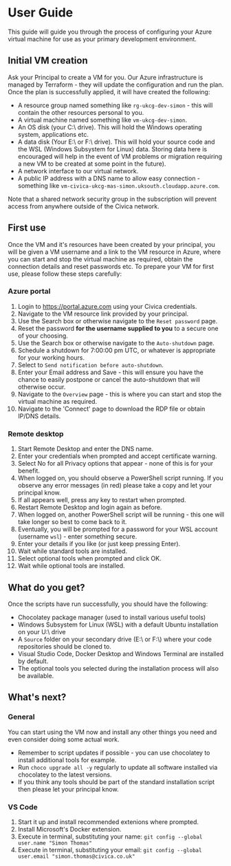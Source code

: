 # User Guide
This guide will guide you through the process of configuring your Azure virtual machine for use as your primary development environment.

## Initial VM creation
Ask your Principal to create a VM for you. Our Azure infrastructure is managed by Terraform - they will update the configuration and run the plan. Once the plan is successfully applied, it will have created the following:
* A resource group named something like `rg-ukcg-dev-simon` - this will contain the other resources personal to you.
* A virtual machine named something like `vm-ukcg-dev-simon`.
* An OS disk (your C:\\ drive). This will hold the Windows operating system, applications etc.
* A data disk (Your E:\\ or F:\\ drive). This will hold your source code and the WSL (Windows Subsystem for Linux) data. Storing data here is encouraged will help in the event of VM problems or migration requiring a new VM to be created at some point in the future).
* A network interface to our virtual network.
* A public IP address with a DNS name to allow easy connection - something like `vm-civica-ukcg-mas-simon.uksouth.cloudapp.azure.com`.

Note that a shared network security group in the subscription will prevent access from anywhere outside of the Civica network.

## First use
Once the VM and it's resources have been created by your principal, you will be given a VM username and a link to the VM resource in Azure, where you can start and stop the virtual machine as required, obtain the connection details and reset passwords etc. To prepare your VM for first use, please follow these steps carefully:

### Azure portal
1. Login to https://portal.azure.com using your Civica credentials.
1. Navigate to the VM resource link provided by your principal.
1. Use the Search box or otherwise navigate to the `Reset password` page.
1. Reset the password **for the username supplied to you** to a secure one of your choosing.
1. Use the Search box or otherwise navigate to the `Auto-shutdown` page.
1. Schedule a shutdown for 7:00:00 pm UTC, or whatever is appropriate for your working hours.
1. Select to `Send notification before auto-shutdown`.
1. Enter your Email address and Save - this will ensure you have the chance to easily postpone or cancel the auto-shutdown that will otherwise occur.
1. Navigate to the `Overview` page - this is where you can start and stop the virtual machine as required.
1. Navigate to the 'Connect' page to download the RDP file or obtain IP/DNS details. 

### Remote desktop
1. Start Remote Desktop and enter the DNS name.
1. Enter your credentials when prompted and accept certificate warning.
1. Select No for all Privacy options that appear - none of this is for your benefit.
1. When logged on, you should observe a PowerShell script running. If you observe any error messages (in red) please take a copy and let your principal know. 
1. If all appears well, press any key to restart when prompted.
1. Restart Remote Desktop and login again as before.
1.  When logged on, another PowerShell script will be running - this one will take longer so best to come back to it.
1. Eventually, you will be prompted for a password for your WSL account (username `wsl`) - enter something secure.
1. Enter your details if you like (or just keep pressing Enter).
1. Wait while standard tools are installed.
1. Select optional tools when prompted and click OK.
1. Wait while optional tools are installed.

## What do you get?
Once the scripts have run successfully, you should have the following:
* Chocolatey package manager (used to install various useful tools)
* Windows Subsystem for Linux (WSL) with a default Ubuntu installation on your U:\\ drive
* A `Source` folder on your secondary drive  (E:\\ or F:\\) where your code repositories should be cloned to.
* Visual Studio Code, Docker Desktop and Windows Terminal are installed by default.
* The optional tools you selected during the installation process will also be available.

## What's next?

### General
You can start using the VM now and install any other things you need and even consider doing some actual work.
* Remember to script updates if possible - you can use chocolatey to install additional tools for example.
* Run `choco upgrade all -y` regularly to update all software installed via chocolatey to the latest versions.
* If you think any tools should be part of the standard installation script then please let your principal know.

### VS Code
1. Start it up and install recommended extenions where prompted.
1. Install Microsoft's Docker extension.
1. Execute in terminal, substituting your name: `git config --global user.name "Simon Thomas"`
1. Execute in terminal, substituting your email: `git config --global user.email "simon.thomas@civica.co.uk"`